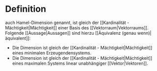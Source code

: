 # Definition
auch Hamel-Dimension genannt, ist gleich der [[Kardinalität - Mächtigkeit|Mächtigkeit]] einer Basis des [[Vektorraum|Vektorraums]]. Folgende [[Aussage|Aussagen]] sind hierzu [[Äquivalenz (genau wenn)|äquivalent]]:
- Die Dimension ist gleich der [[Kardinalität - Mächtigkeit|Mächtigkeit]] eines minimalen Erzeugendensystems.
- Die Dimension ist gleich der [[Kardinalität - Mächtigkeit|Mächtigkeit]] eines maximalen Systems linear unabhängiger [[Vektor|Vektoren]].

